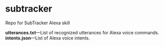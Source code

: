 # subtracker
Repo for SubTracker Alexa skill

**utterances.txt**—List of recognized utterances for Alexa voice commands.
**intents.json**—List of Alexa voice intents.